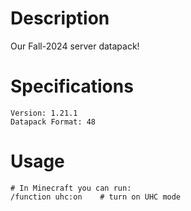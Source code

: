 # Description
Our Fall-2024 server datapack!

# Specifications
```
Version: 1.21.1
Datapack Format: 48
```

# Usage
```
# In Minecraft you can run:
/function uhc:on    # turn on UHC mode
```